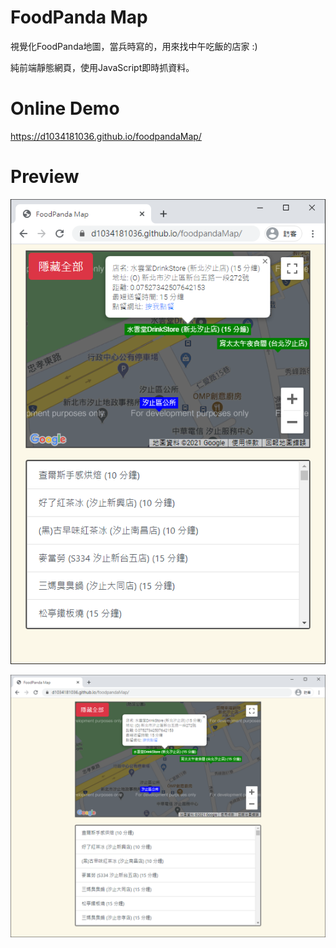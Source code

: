 # FoodPanda Map

視覺化FoodPanda地圖，當兵時寫的，用來找中午吃飯的店家 :)  

純前端靜態網頁，使用JavaScript即時抓資料。

# Online Demo

https://d1034181036.github.io/foodpandaMap/

# Preview

![preview1](reference/preview/img1.png)

![preview2](reference/preview/img2.png)